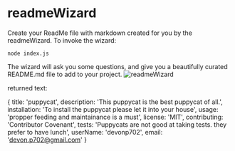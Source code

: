 # readmeWizard
Create your ReadMe file with markdown created for you by the readmeWizard. 
To invoke the wizard:
```
node index.js
```
The wizard will ask you some questions, and give you a beautifully curated README.md file to add to your project.
![readmeWizard](https://img.shields.io/packagist/l/devonp702/readmeWizard?style=plastic)

returned text:

{
  title: 'puppycat',
  description: 'This puppycat is the best puppycat of all.',
  installation: 'To install the puppycat please let it into your house',
  usage: 'propper feeding and maintainance is a must',
  license: 'MIT',
  contributing: 'Contributor Covenant',
  tests: 'Puppycats are not good at taking tests. they prefer to have lunch',
  userName: 'devonp702',
  email: 'devon.p702@gmail.com'
}